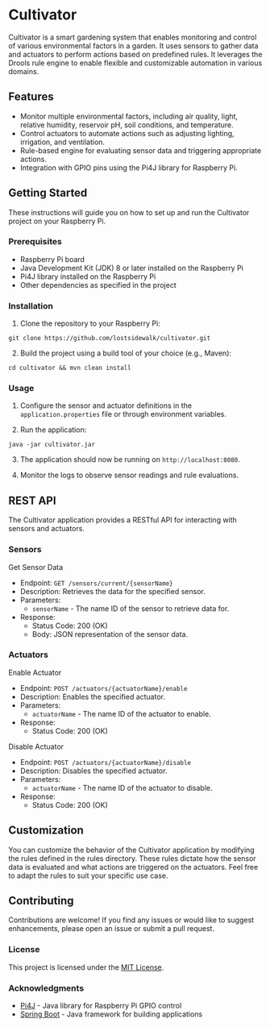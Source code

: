 # Cultivator

Cultivator is a smart gardening system that enables monitoring and control of various environmental factors in a garden. It uses sensors to gather data and actuators to perform actions based on predefined rules. It leverages the Drools rule engine to enable flexible and customizable automation in various domains.

## Features

- Monitor multiple environmental factors, including air quality, light, relative humidity, reservoir pH, soil conditions, and temperature.
- Control actuators to automate actions such as adjusting lighting, irrigation, and ventilation.
- Rule-based engine for evaluating sensor data and triggering appropriate actions.
- Integration with GPIO pins using the Pi4J library for Raspberry Pi.

## Getting Started

These instructions will guide you on how to set up and run the Cultivator project on your Raspberry Pi.

### Prerequisites

- Raspberry Pi board
- Java Development Kit (JDK) 8 or later installed on the Raspberry Pi
- Pi4J library installed on the Raspberry Pi
- Other dependencies as specified in the project

### Installation

1. Clone the repository to your Raspberry Pi:

`git clone https://github.com/lostsidewalk/cultivator.git`

2. Build the project using a build tool of your choice (e.g., Maven):

`cd cultivator && mvn clean install`

### Usage

1. Configure the sensor and actuator definitions in the `application.properties` file or through environment variables.

2. Run the application:

`java -jar cultivator.jar`

3. The application should now be running on `http://localhost:8080`.

4. Monitor the logs to observe sensor readings and rule evaluations.

## REST API

The Cultivator application provides a RESTful API for interacting with sensors and actuators.

### Sensors

Get Sensor Data
- Endpoint: `GET /sensors/current/{sensorName}`
- Description: Retrieves the data for the specified sensor.
- Parameters:
  - `sensorName` - The name ID of the sensor to retrieve data for.
- Response:
  - Status Code: 200 (OK)
  - Body: JSON representation of the sensor data.

### Actuators

Enable Actuator
- Endpoint: `POST /actuators/{actuatorName}/enable`
- Description: Enables the specified actuator.
- Parameters:
  - `actuatorName` - The name ID of the actuator to enable.
- Response:
  - Status Code: 200 (OK)

Disable Actuator
- Endpoint: `POST /actuators/{actuatorName}/disable`
- Description: Disables the specified actuator.
- Parameters:
  - `actuatorName` - The name ID of the actuator to disable.
- Response:
  - Status Code: 200 (OK)

## Customization
You can customize the behavior of the Cultivator application by modifying the rules defined in the rules directory. These rules dictate how the sensor data is evaluated and what actions are triggered on the actuators. Feel free to adapt the rules to suit your specific use case.

## Contributing
Contributions are welcome! If you find any issues or would like to suggest enhancements, please open an issue or submit a pull request.

### License

This project is licensed under the [MIT License](LICENSE).

### Acknowledgments

- [Pi4J](https://pi4j.com/) - Java library for Raspberry Pi GPIO control
- [Spring Boot](https://spring.io/projects/spring-boot) - Java framework for building applications

